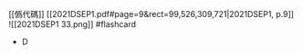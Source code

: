 [[僞代碼]]
[[2021DSEP1.pdf#page=9&rect=99,526,309,721|2021DSEP1, p.9]]
![[2021DSEP1 33.png]] #flashcard 
- D
<!--ID: 1730727373113-->

